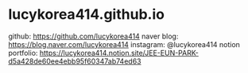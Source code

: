 # lucykorea414.github.io

github: https://github.com/lucykorea414
naver blog: https://blog.naver.com/lucykorea414
instagram: @lucykorea414
notion portfolio: https://lucykorea414.notion.site/JEE-EUN-PARK-d5a428de60ee4ebb95f60347ab74ed63
